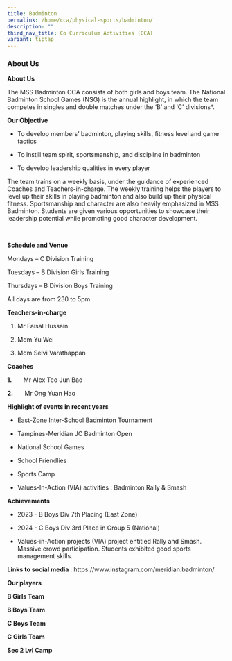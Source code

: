 ```yaml
---
title: Badminton
permalink: /home/cca/physical-sports/badminton/
description: ""
third_nav_title: Co Curriculum Activities (CCA)
variant: tiptap
---
```

<h3>About Us</h3>
<p><strong>About Us</strong>
</p>
<p>The MSS Badminton CCA consists of both girls and boys team. The National
Badminton School Games (NSG) is the annual highlight, in which the team
competes in singles and double matches under the ‘B’ and ‘C’ divisions*.</p>
<p><strong>Our Objective</strong>
</p>
<ul data-tight="true" class="tight">
<li>
<p>To develop members’ badminton, playing skills, fitness level and game
tactics</p>
</li>
<li>
<p>To instill team spirit, sportsmanship, and discipline in badminton</p>
</li>
<li>
<p>To develop leadership qualities in every player</p>
</li>
</ul>
<p>The team trains on a weekly basis, under the guidance of experienced Coaches
and Teachers-in-charge. The weekly training helps the players to level
up their skills in playing badminton and also build up their physical fitness.
Sportsmanship and character are also heavily emphasized in MSS Badminton.
Students are given various opportunities to showcase their leadership potential
while promoting good character development.</p>
<p>&nbsp;</p>
<p><strong>Schedule and Venue</strong>
</p>
<p>Mondays – C Division Training</p>
<p>Tuesdays – B Division Girls Training</p>
<p>Thursdays – B Division Boys Training</p>
<p>All days are from 230 to 5pm</p>
<p><strong>Teachers-in-charge</strong>
</p>
<ol data-tight="true" class="tight">
<li>
<p>Mr Faisal Hussain</p>
</li>
<li>
<p>Mdm Yu Wei</p>
</li>
<li>
<p>Mdm Selvi Varathappan</p>
</li>
</ol>
<p><strong>Coaches </strong>
</p>
<p><strong>1.&nbsp;&nbsp;&nbsp;&nbsp;&nbsp;&nbsp;&nbsp; </strong>Mr Alex
Teo Jun Bao</p>
<p><strong>2.&nbsp;&nbsp;&nbsp;&nbsp;&nbsp;&nbsp;&nbsp; </strong>Mr Ong Yuan
Hao</p>
<p><strong>Highlight of events in recent years</strong>
</p>
<ul data-tight="true" class="tight">
<li>
<p>East-Zone Inter-School Badminton Tournament</p>
</li>
<li>
<p>Tampines-Meridian JC Badminton Open</p>
</li>
<li>
<p>National School Games</p>
</li>
<li>
<p>School Friendlies</p>
</li>
<li>
<p>Sports Camp</p>
</li>
<li>
<p>Values-In-Action (VIA) activities : Badminton Rally &amp; Smash</p>
</li>
</ul>
<p><strong>Achievements</strong>
</p>
<ul data-tight="true" class="tight">
<li>
<p>2023 - B Boys Div 7th Placing (East Zone)</p>
</li>
<li>
<p>2024 - C Boys Div 3rd Place in Group 5 (National)</p>
</li>
<li>
<p>Values-in-Action projects (VIA) project entitled Rally and Smash. Massive
crowd participation. Students exhibited good sports management skills.</p>
</li>
</ul>
<p></p>
<p><strong>Links to social media </strong>: <a rel="noopener noreferrer nofollow" target="_blank">https://www.instagram.com/meridian.badminton/</a>
</p>
<p><strong>Our players</strong>
</p>
<p></p>
<p></p>
<p></p>
<p><strong>B Girls Team</strong>
</p>
<p></p>
<p></p>
<p><strong>B Boys Team</strong>
</p>
<p></p>
<p><strong>C Boys Team</strong>
</p>
<p></p>
<p><strong>C Girls Team</strong>
</p>
<p></p>
<p><strong>Sec 2 Lvl Camp</strong>
</p>
<p></p>
<p></p>
<p></p>